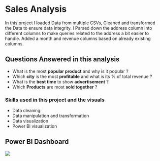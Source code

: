 
# Sales Analysis 
In this project I loaded Data from multiple CSVs, Cleaned and transformed the Data to ensure data integrity. I Parsed down the address column into different columns to make queries related to the address a bit easier to handle. Added a month and revenue columns based on already existing columns.



## Questions Answered in this analysis

- What is the most **popular product** and why is it popular ?
- Which **city** is the most **profitable** and what is its % of total revenue ?
- What is the **best time** to show **advertisement** ?
- Which **Products** are most **sold together** ?

### Skills used in this project and the visuals

- Data cleaning 
- Data manipulation and transformation 
- Data visualization
- Power BI visualization

##  Power BI Dashboard
 

![](https://github.com/Mo-Saad-TheAnalyst/Portfolio-projects/blob/main/Sales%20Project/Sales%20Viz/report%20gif/sales%20gif.gif)


